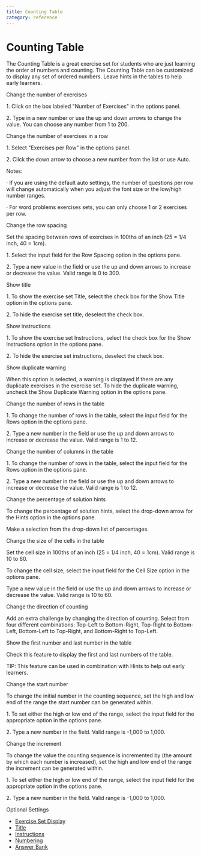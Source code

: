 ```yaml
---
title: Counting Table
category: reference
---
```


# Counting Table

The Counting Table is a great exercise set for students who are just learning the order of numbers and counting. The Counting Table can be customized to display any set of ordered numbers. Leave hints in the tables to help early learners.

Change the number of exercises

1\. Click on the box labeled "Number of Exercises" in the options panel.

2\. Type in a new number or use the up and down arrows to change the value. You can choose any number from 1 to 200.

Change the number of exercises in a row

1\. Select "Exercises per Row" in the options panel.

2\. Click the down arrow to choose a new number from the list or use Auto.

Notes:

· If you are using the default auto settings, the number of questions per row will change automatically when you adjust the font size or the low/high number ranges.

· For word problems exercises sets, you can only choose 1 or 2 exercises per row.

Change the row spacing

Set the spacing between rows of exercises in 100ths of an inch (25 = 1/4 inch, 40 = 1cm).

1\. Select the input field for the Row Spacing option in the options pane.

2\. Type a new value in the field or use the up and down arrows to increase or decrease the value. Valid range is 0 to 300.

Show title

1\. To show the exercise set Title, select the check box for the Show Title option in the options pane.

2\. To hide the exercise set title, deselect the check box.

Show instructions

1\. To show the exercise set Instructions, select the check box for the Show Instructions option in the options pane.

2\. To hide the exercise set instructions, deselect the check box.

Show duplicate warning

When this option is selected, a warning is displayed if there are any duplicate exercises in the exercise set. To hide the duplicate warning, uncheck the Show Duplicate Warning option in the options pane.

Change the number of rows in the table

1\. To change the number of rows in the table, select the input field for the Rows option in the options pane.

2\. Type a new number in the field or use the up and down arrows to increase or decrease the value. Valid range is 1 to 12.

Change the number of columns in the table

1\. To change the number of rows in the table, select the input field for the Rows option in the options pane.

2\. Type a new number in the field or use the up and down arrows to increase or decrease the value. Valid range is 1 to 12.

Change the percentage of solution hints

To change the percentage of solution hints, select the drop-down arrow for the Hints option in the options pane.

Make a selection from the drop-down list of percentages.

Change the size of the cells in the table

Set the cell size in 100ths of an inch (25 = 1/4 inch, 40 = 1cm). Valid range is 10 to 60.

To change the cell size, select the input field for the Cell Size option in the options pane.

Type a new value in the field or use the up and down arrows to increase or decrease the value. Valid range is 10 to 60.

Change the direction of counting

Add an extra challenge by changing the direction of counting. Select from four different combinations: Top-Left to Bottom-Right, Top-Right to Bottom-Left, Bottom-Left to Top-Right, and Bottom-Right to Top-Left.

Show the first number and last number in the table

Check this feature to display the first and last numbers of the table.

TIP: This feature can be used in combination with Hints to help out early learners.

Change the start number

To change the initial number in the counting sequence, set the high and low end of the range the start number can be generated within.

1\. To set either the high or low end of the range, select the input field for the appropriate option in the options pane.

2\. Type a new number in the field. Valid range is -1,000 to 1,000.

Change the increment

To change the value the counting sequence is incremented by (the amount by which each number is increased), set the high and low end of the range the increment can be generated within.

1\. To set either the high or low end of the range, select the input field for the appropriate option in the options pane.

2\. Type a new number in the field. Valid range is -1,000 to 1,000.

Optional Settings

- [Exercise Set Display](../../options/exercise-set-display-options.md)
- [Title](../../options/title-display-options.md)
- [Instructions](../../options/instructions-display-options.md)
- [Numbering](../../options/numbering-display-options.md)
- [Answer Bank](../../options/answer-bank-display-options.md)